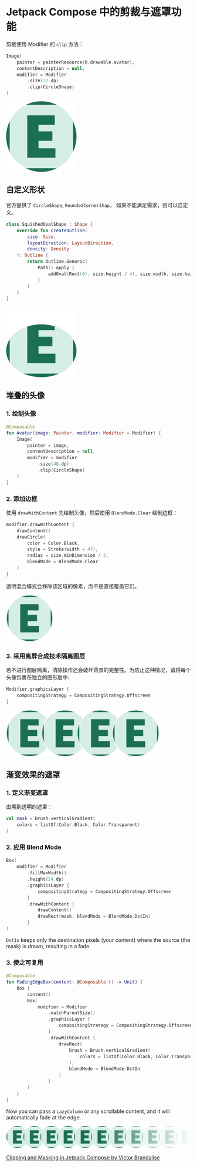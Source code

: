 # Jetpack Compose 中的剪裁与遮罩功能

剪裁使用 Modifier 的 `clip` 方法：

```kotlin
Image(
    painter = painterResource(R.drawable.avatar),
    contentDescription = null,
    modifier = Modifier
        .size(72.dp)
        .clip(CircleShape)
)
```

![](./src/2025092201.webp)

## 自定义形状

官方提供了 `CircleShape`, `RoundedCornerShap`， 如果不能满足需求，则可以自定义。

```kotlin
class SquishedOvalShape : Shape {
    override fun createOutline(
        size: Size,
        layoutDirection: LayoutDirection,
        density: Density
    ): Outline {
        return Outline.Generic(
            Path().apply {
                addOval(Rect(0f, size.height / 4f, size.width, size.height))
            }
        )
    }
}
```

![](./src/2025092202.webp)


## 堆叠的头像

### 1. 绘制头像

```kotlin
@Composable
fun Avatar(image: Painter, modifier: Modifier = Modifier) {
    Image(
        painter = image,
        contentDescription = null,
        modifier = modifier
            .size(48.dp)
            .clip(CircleShape)
    )
}
```

### 2. 添加边框

使用 `drawWithContent` 先绘制头像，然后使用 `BlendMode.Clear` 绘制边框：

```kotlin
modifier.drawWithContent {
    drawContent()
    drawCircle(
        color = Color.Black,
        style = Stroke(width = 4f),
        radius = size.minDimension / 2,
        blendMode = BlendMode.Clear
    )
}
```

透明混合模式会移除该区域的像素，而不是直接覆盖它们。

![](./src/2025092203.webp)

### 3. 采用离屏合成技术隔离图层

若不进行图层隔离，清除操作还会破坏背景的完整性。为防止这种情况，请将每个头像包裹在独立的图形层中:

```kotlin
Modifier.graphicsLayer {
    compositingStrategy = CompositingStrategy.Offscreen
}
```


![](./src/2025092204.webp)

## 渐变效果的遮罩

### 1. 定义渐变遮罩

由黑到透明的遮罩：

```kotlin
val mask = Brush.verticalGradient(
    colors = listOf(Color.Black, Color.Transparent)
)
```

### 2. 应用 Blend Mode

```kotlin
Box(
    modifier = Modifier
        .fillMaxWidth()
        .height(24.dp)
        .graphicsLayer {
            compositingStrategy = CompositingStrategy.Offscreen
        }
        .drawWithContent {
            drawContent()
            drawRect(mask, blendMode = BlendMode.DstIn)
        }
)
```
`DstIn` keeps only the destination pixels (your content) where the source (the mask) is drawn, resulting in a fade.

### 3.  使之可复用

```kotlin
@Composable
fun FadingEdgeBox(content: @Composable () -> Unit) {
    Box {
        content()
        Box(
            modifier = Modifier
                .matchParentSize()
                .graphicsLayer {
                    compositingStrategy = CompositingStrategy.Offscreen
                }
                .drawWithContent {
                    drawRect(
                        brush = Brush.verticalGradient(
                            colors = listOf(Color.Black, Color.Transparent)
                        ),
                        blendMode = BlendMode.DstIn
                    )
                }
        )
    }
}
```

Now you can pass a `LazyColumn` or any scrollable content, and it will automatically fade at the edge.

![](./src/2025092205.webp)

[Clipping and Masking in Jetpack Compose by Victor Brandalise](https://victorbrandalise.com/clipping-and-masking-in-jetpack-compose/)